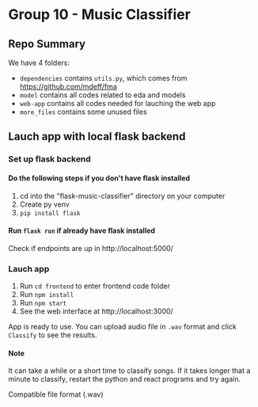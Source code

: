 # Group 10 - Music Classifier
## Repo Summary


We have 4 folders: 
- `dependencies` contains `utils.py`, which comes from https://github.com/mdeff/fma
- `model` contains all codes related to eda and models
- `web-app` contains all codes needed for lauching the web app
- `more_files` contains some unused files

## Lauch app with local flask backend
### Set up flask backend
#### Do the following steps if you don't have flask installed
1. cd into the "flask-music-classifier" directory on your computer
2. Create py venv
3. `pip install flask`

#### Run `flask run` if already have flask installed
Check if endpoints are up in http://localhost:5000/

### Lauch app
1. Run `cd frontend` to enter frontend code folder
2. Run `npm install`
3. Run `npm start`
4. See the web interface at http://localhost:3000/

App is ready to use. You can upload audio file in `.wav` format and click `Classify` to see the results.

#### Note
It can take a while or a short
time to classify songs. If it takes longer
that a minute to classify, restart the python and
react programs and try again.

Compatible file format (.wav)
